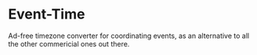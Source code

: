 # Event-Time

Ad-free timezone converter for coordinating events, as an alternative to all the other commericial ones out there.